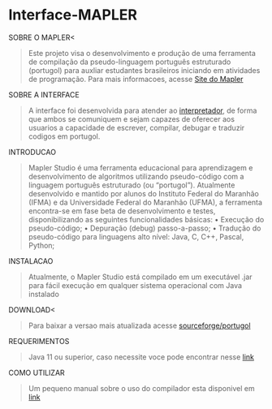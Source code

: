 # Interface-MAPLER


SOBRE O MAPLER<
>Este projeto visa o desenvolvimento e produção de uma ferramenta de compilação da pseudo-linguagem português estruturado (portugol)
para auxliar estudantes brasileiros iniciando em atividades de programação. Para mais informacoes, acesse [Site do Mapler](https://portugol.sourceforge.io/)

SOBRE A INTERFACE
>A interface foi desenvolvida para atender ao [interpretador](https://github.com/kerlyson/interpretadorPtEstruturadoJava), de forma que ambos se comuniquem e sejam capazes de oferecer aos usuarios a capacidade de escrever, compilar, debugar e traduzir codigos em portugol.</br>

INTRODUCAO
>Mapler Studio é uma ferramenta educacional para aprendizagem e
desenvolvimento de algoritmos utilizando pseudo-código com a linguagem
português estruturado (ou “portugol”).
Atualmente desenvolvido e mantido por alunos do Instituto Federal
do Maranhão (IFMA) e da Universidade Federal do Maranhão (UFMA), a
ferramenta encontra-se em fase beta de desenvolvimento e testes, 
disponibilizando as seguintes funcionalidades básicas:
• Execução do pseudo-código;
• Depuração (debug) passo-a-passo;
• Tradução do pseudo-código para linguagens alto nível: Java, C, C++,
Pascal, Python;

INSTALACAO
>Atualmente, o Mapler Studio está compilado em um executável .jar
para fácil execução em qualquer sistema operacional com Java instalado

DOWNLOAD<
>Para baixar a versao mais atualizada acesse [sourceforge/portugol](https://portugol.sourceforge.io/download.html)

REQUERIMENTOS
>Java 11 ou superior, caso necessite voce pode encontrar nesse [link](https://www.oracle.com/java/technologies/downloads/)

COMO UTILIZAR
>Um pequeno manual sobre o uso do compilador esta disponivel em [link](https://portugol.sourceforge.io/download.html)



